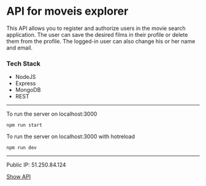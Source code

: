 # API for moveis explorer

This API allows you to register and authorize users in the movie search application. 
The user can save the desired films in their profile or delete them from the profile. 
The logged-in user can also change his or her name and email.

### Tech Stack

* NodeJS
* Express
* MongoDB
* REST

------------

To run the server on localhost:3000

    npm run start 

To run the server on localhost:3000 with hotreload

    npm run dev 

------------

Public IP: 51.250.84.124

[Show API](https://api.movies.om.nomoredomains.xyz)
